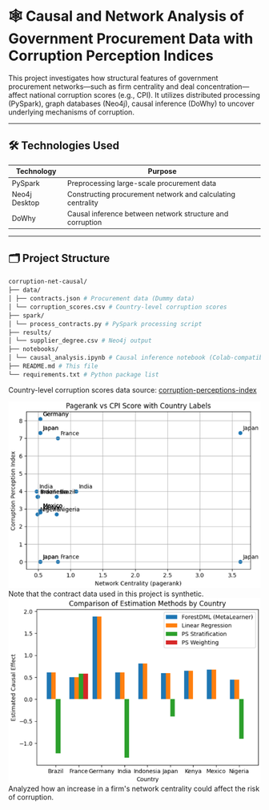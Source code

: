 # 🕸️ Causal and Network Analysis of Government Procurement Data with Corruption Perception Indices

This project investigates how structural features of government procurement networks—such as firm centrality and deal concentration—affect national corruption scores (e.g., CPI). It utilizes distributed processing (PySpark), graph databases (Neo4j), causal inference (DoWhy) to uncover underlying mechanisms of corruption.

---

## 🛠️ Technologies Used

| Technology      | Purpose                                          |
|------------------|--------------------------------------------------|
| PySpark          | Preprocessing large-scale procurement data       |
| Neo4j Desktop  | Constructing procurement network and calculating centrality |
| DoWhy   | Causal inference between network structure and corruption |

---

## 🗂️ Project Structure
```bash
corruption-net-causal/
├── data/
│ ├── contracts.json # Procurement data (Dummy data)
│ └── corruption_scores.csv # Country-level corruption scores
├── spark/
│ └── process_contracts.py # PySpark processing script
├── results/
│ └── supplier_degree.csv # Neo4j output
├── notebooks/
│ └── causal_analysis.ipynb # Causal inference notebook (Colab-compatible)
├── README.md # This file
└── requirements.txt # Python package list
```
Country-level corruption scores data source: [corruption-perceptions-index](https://github.com/datasets/corruption-perceptions-index/blob/cpi-dataflows/data/cpi.csv)

![01](imgs/01.png)
<br>Note that the contract data used in this project is synthetic.
![02](imgs/02.png)
<br>Analyzed how an increase in a firm's network centrality could affect the risk of corruption.
